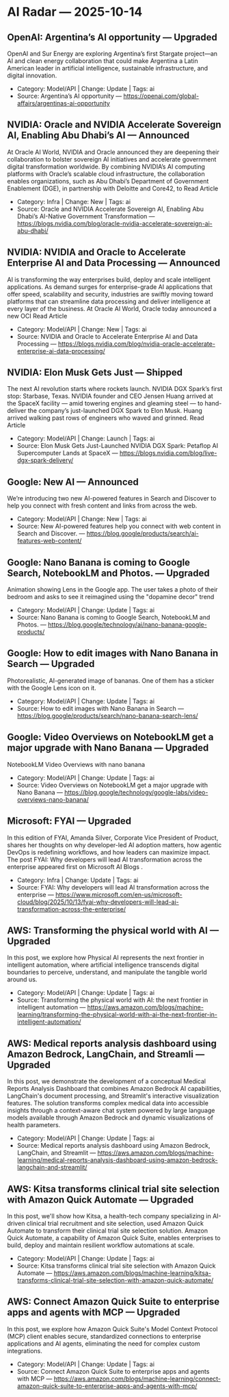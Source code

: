 # AI Radar — 2025-10-14

## OpenAI: Argentina’s AI opportunity — **Upgraded**
OpenAI and Sur Energy are exploring Argentina’s first Stargate project—an AI and clean energy collaboration that could make Argentina a Latin American leader in artificial intelligence, sustainable infrastructure, and digital innovation.

- Category: Model/API  |  Change: Update  |  Tags: ai
- Source: Argentina’s AI opportunity — https://openai.com/global-affairs/argentinas-ai-opportunity

## NVIDIA: Oracle and NVIDIA Accelerate Sovereign AI, Enabling Abu Dhabi’s AI — **Announced**
At Oracle AI World, NVIDIA and Oracle announced they are deepening their collaboration to bolster sovereign AI initiatives and accelerate government digital transformation worldwide. By combining NVIDIA’s AI computing platforms with Oracle’s scalable cloud infrastructure, the collaboration enables organizations, such as Abu Dhabi’s Department of Government Enablement (DGE), in partnership with Deloitte and Core42, to Read Article

- Category: Infra  |  Change: New  |  Tags: ai
- Source: Oracle and NVIDIA Accelerate Sovereign AI, Enabling Abu Dhabi’s AI-Native Government Transformation — https://blogs.nvidia.com/blog/oracle-nvidia-accelerate-sovereign-ai-abu-dhabi/

## NVIDIA: NVIDIA and Oracle to Accelerate Enterprise AI and Data Processing — **Announced**
AI is transforming the way enterprises build, deploy and scale intelligent applications. As demand surges for enterprise-grade AI applications that offer speed, scalability and security, industries are swiftly moving toward platforms that can streamline data processing and deliver intelligence at every layer of the business. At Oracle AI World, Oracle today announced a new OCI Read Article

- Category: Model/API  |  Change: New  |  Tags: ai
- Source: NVIDIA and Oracle to Accelerate Enterprise AI and Data Processing — https://blogs.nvidia.com/blog/nvidia-oracle-accelerate-enterprise-ai-data-processing/

## NVIDIA: Elon Musk Gets Just — **Shipped**
The next AI revolution starts where rockets launch. NVIDIA DGX Spark’s first stop: Starbase, Texas. NVIDIA founder and CEO Jensen Huang arrived at the SpaceX facility — amid towering engines and gleaming steel — to hand-deliver the company’s just-launched DGX Spark to Elon Musk. Huang arrived walking past rows of engineers who waved and grinned. Read Article

- Category: Model/API  |  Change: Launch  |  Tags: ai
- Source: Elon Musk Gets Just-Launched NVIDIA DGX Spark: Petaflop AI Supercomputer Lands at SpaceX — https://blogs.nvidia.com/blog/live-dgx-spark-delivery/

## Google: New AI — **Announced**
We’re introducing two new AI-powered features in Search and Discover to help you connect with fresh content and links from across the web.

- Category: Model/API  |  Change: New  |  Tags: ai
- Source: New AI-powered features help you connect with web content in Search and Discover. — https://blog.google/products/search/ai-features-web-content/

## Google: Nano Banana is coming to Google Search, NotebookLM and Photos. — **Upgraded**
Animation showing Lens in the Google app. The user takes a photo of their bedroom and asks to see it reimagined using the "dopamine decor" trend

- Category: Model/API  |  Change: Update  |  Tags: ai
- Source: Nano Banana is coming to Google Search, NotebookLM and Photos. — https://blog.google/technology/ai/nano-banana-google-products/

## Google: How to edit images with Nano Banana in Search — **Upgraded**
Photorealistic, AI-generated image of bananas. One of them has a sticker with the Google Lens icon on it.

- Category: Model/API  |  Change: Update  |  Tags: ai
- Source: How to edit images with Nano Banana in Search — https://blog.google/products/search/nano-banana-search-lens/

## Google: Video Overviews on NotebookLM get a major upgrade with Nano Banana — **Upgraded**
NotebookLM Video Overviews with nano banana

- Category: Model/API  |  Change: Update  |  Tags: ai
- Source: Video Overviews on NotebookLM get a major upgrade with Nano Banana — https://blog.google/technology/google-labs/video-overviews-nano-banana/

## Microsoft: FYAI — **Upgraded**
In this edition of FYAI, Amanda Silver, Corporate Vice President of Product, shares her thoughts on why developer-led AI adoption matters, how agentic DevOps is redefining workflows, and how leaders can maximize impact. The post FYAI: Why developers will lead AI transformation across the enterprise appeared first on Microsoft AI Blogs .

- Category: Infra  |  Change: Update  |  Tags: ai
- Source: FYAI: Why developers will lead AI transformation across the enterprise — https://www.microsoft.com/en-us/microsoft-cloud/blog/2025/10/13/fyai-why-developers-will-lead-ai-transformation-across-the-enterprise/

## AWS: Transforming the physical world with AI — **Upgraded**
In this post, we explore how Physical AI represents the next frontier in intelligent automation, where artificial intelligence transcends digital boundaries to perceive, understand, and manipulate the tangible world around us.

- Category: Model/API  |  Change: Update  |  Tags: ai
- Source: Transforming the physical world with AI: the next frontier in intelligent automation — https://aws.amazon.com/blogs/machine-learning/transforming-the-physical-world-with-ai-the-next-frontier-in-intelligent-automation/

## AWS: Medical reports analysis dashboard using Amazon Bedrock, LangChain, and Streamli — **Upgraded**
In this post, we demonstrate the development of a conceptual Medical Reports Analysis Dashboard that combines Amazon Bedrock AI capabilities, LangChain's document processing, and Streamlit's interactive visualization features. The solution transforms complex medical data into accessible insights through a context-aware chat system powered by large language models available through Amazon Bedrock and dynamic visualizations of health parameters.

- Category: Model/API  |  Change: Update  |  Tags: ai
- Source: Medical reports analysis dashboard using Amazon Bedrock, LangChain, and Streamlit — https://aws.amazon.com/blogs/machine-learning/medical-reports-analysis-dashboard-using-amazon-bedrock-langchain-and-streamlit/

## AWS: Kitsa transforms clinical trial site selection with Amazon Quick Automate — **Upgraded**
In this post, we'll show how Kitsa, a health-tech company specializing in AI-driven clinical trial recruitment and site selection, used Amazon Quick Automate to transform their clinical trial site selection solution. Amazon Quick Automate, a capability of Amazon Quick Suite, enables enterprises to build, deploy and maintain resilient workflow automations at scale.

- Category: Model/API  |  Change: Update  |  Tags: ai
- Source: Kitsa transforms clinical trial site selection with Amazon Quick Automate — https://aws.amazon.com/blogs/machine-learning/kitsa-transforms-clinical-trial-site-selection-with-amazon-quick-automate/

## AWS: Connect Amazon Quick Suite to enterprise apps and agents with MCP — **Upgraded**
In this post, we explore how Amazon Quick Suite's Model Context Protocol (MCP) client enables secure, standardized connections to enterprise applications and AI agents, eliminating the need for complex custom integrations.

- Category: Model/API  |  Change: Update  |  Tags: ai
- Source: Connect Amazon Quick Suite to enterprise apps and agents with MCP — https://aws.amazon.com/blogs/machine-learning/connect-amazon-quick-suite-to-enterprise-apps-and-agents-with-mcp/
